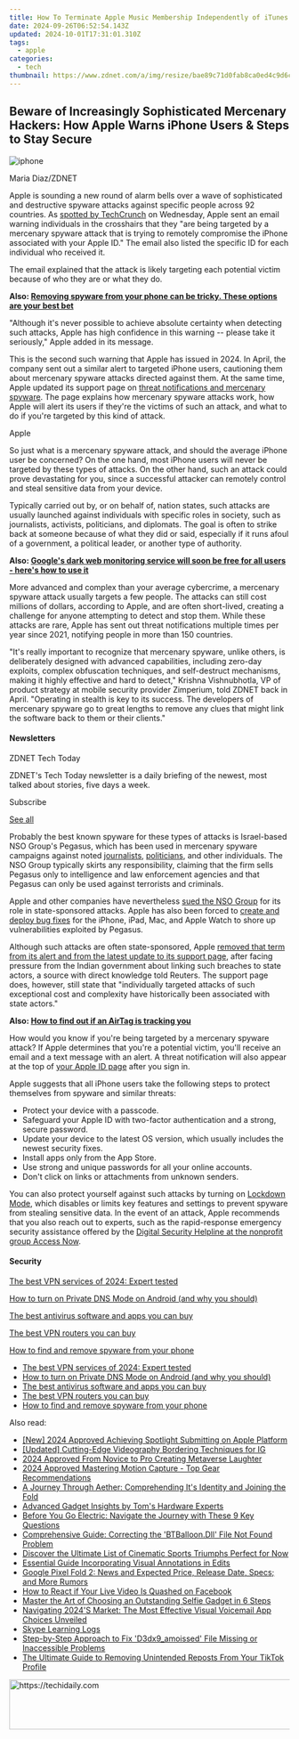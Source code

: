 ```yaml
---
title: How To Terminate Apple Music Membership Independently of iTunes - Tips & Tricks
date: 2024-09-26T06:52:54.143Z
updated: 2024-10-01T17:31:01.310Z
tags:
  - apple
categories:
  - tech
thumbnail: https://www.zdnet.com/a/img/resize/bae89c71d0fab8ca0ed4c9d6c40de3abe53d6d33/2019/06/03/1bd2b5f2-cf85-4149-8321-a38ce4610948/apple-sued-over-alleged-sale-of-itunes-d-5cf51fb0bd785600c3579839-1-jun-03-2019-17-14-37-poster.jpg?width=278&height=156&fit=crop&auto=webp
---
```


## Beware of Increasingly Sophisticated Mercenary Hackers: How Apple Warns iPhone Users & Steps to Stay Secure

![iphone](https://www.zdnet.com/a/img/resize/218757de20007ed845ff38a08fe1e4815579f52b/2024/03/06/b88431d0-2712-4ddf-90c9-4abbe0da8485/iphone.jpg?auto=webp&width=1280)

Maria Diaz/ZDNET

Apple is sounding a new round of alarm bells over a wave of sophisticated and destructive spyware attacks against specific people across 92 countries. As [spotted by TechCrunch](https://techcrunch.com/2024/07/10/apple-alerts-iphone-users-in-98-countries-to-mercenary-spyware-attacks/) on Wednesday, Apple sent an email warning individuals in the crosshairs that they "are being targeted by a mercenary spyware attack that is trying to remotely compromise the iPhone associated with your Apple ID." The email also listed the specific ID for each individual who received it.

The email explained that the attack is likely targeting each potential victim because of who they are or what they do.

**Also: [Removing spyware from your phone can be tricky. These options are your best bet](https://www.zdnet.com/article/how-to-find-and-remove-spyware-from-your-phone/)**

"Although it's never possible to achieve absolute certainty when detecting such attacks, Apple has high confidence in this warning -- please take it seriously," Apple added in its message.

This is the second such warning that Apple has issued in 2024\. In April, the company sent out a similar alert to targeted iPhone users, cautioning them about mercenary spyware attacks directed against them. At the same time, Apple updated its support page on [threat notifications and mercenary spyware](https://support.apple.com/en-us/102174). The page explains how mercenary spyware attacks work, how Apple will alert its users if they're the victims of such an attack, and what to do if you're targeted by this kind of attack.

Apple

So just what is a mercenary spyware attack, and should the average iPhone user be concerned? On the one hand, most iPhone users will never be targeted by these types of attacks. On the other hand, such an attack could prove devastating for you, since a successful attacker can remotely control and steal sensitive data from your device.

Typically carried out by, or on behalf of, nation states, such attacks are usually launched against individuals with specific roles in society, such as journalists, activists, politicians, and diplomats. The goal is often to strike back at someone because of what they did or said, especially if it runs afoul of a government, a political leader, or another type of authority.

**Also: [Google's dark web monitoring service will soon be free for all users - here's how to use it](https://www.zdnet.com/article/googles-dark-web-monitoring-service-will-soon-be-free-for-users-heres-how-to-use-it/)**

More advanced and complex than your average cybercrime, a mercenary spyware attack usually targets a few people. The attacks can still cost millions of dollars, according to Apple, and are often short-lived, creating a challenge for anyone attempting to detect and stop them. While these attacks are rare, Apple has sent out threat notifications multiple times per year since 2021, notifying people in more than 150 countries.

"It's really important to recognize that mercenary spyware, unlike others, is deliberately designed with advanced capabilities, including zero-day exploits, complex obfuscation techniques, and self-destruct mechanisms, making it highly effective and hard to detect," Krishna Vishnubhotla, VP of product strategy at mobile security provider Zimperium, told ZDNET back in April. "Operating in stealth is key to its success. The developers of mercenary spyware go to great lengths to remove any clues that might link the software back to them or their clients." 

#### Newsletters

ZDNET Tech Today

ZDNET's Tech Today newsletter is a daily briefing of the newest, most talked about stories, five days a week.

 Subscribe

[See all](https://www.zdnet.com/newsletters/)

Probably the best known spyware for these types of attacks is Israel-based NSO Group's Pegasus, which has been used in mercenary spyware campaigns against noted [journalists](https://www.zdnet.com/article/nso-spyware-found-targeting-journalists-and-ngos-in-el-salvador/), [politicians](https://www.zdnet.com/article/nso-spyware-used-to-hack-polish-politicians-wife-of-khashoggi-un-war-crimes-investigator-and-more/), and other individuals. The NSO Group typically skirts any responsibility, claiming that the firm sells Pegasus only to intelligence and law enforcement agencies and that Pegasus can only be used against terrorists and criminals.

Apple and other companies have nevertheless [sued the NSO Group](https://www.zdnet.com/article/apple-sues-nso-group-over-pegasus-spyware/) for its role in state-sponsored attacks. Apple has also been forced to [create and deploy bug fixes](https://www.zdnet.com/article/apple-launches-bug-fixes-for-iphone-ipad-apple-watch-and-mac-to-combat-pegasus-spyware/) for the iPhone, iPad, Mac, and Apple Watch to shore up vulnerabilities exploited by Pegasus.

Although such attacks are often state-sponsored, Apple [removed that term from its alert and from the latest update to its support page](https://www.reuters.com/technology/cybersecurity/apple-warns-users-mercenary-spyware-attack-91-countries-including-india-et-2024-04-11/), after facing pressure from the Indian government about linking such breaches to state actors, a source with direct knowledge told Reuters. The support page does, however, still state that "individually targeted attacks of such exceptional cost and complexity have historically been associated with state actors."

**Also: [How to find out if an AirTag is tracking you](https://www.zdnet.com/article/how-to-find-out-if-an-airtag-is-tracking-you/)**

How would you know if you're being targeted by a mercenary spyware attack? If Apple determines that you're a potential victim, you'll receive an email and a text message with an alert. A threat notification will also appear at the top of [your Apple ID page](https://appleid.apple.com/) after you sign in.

Apple suggests that all iPhone users take the following steps to protect themselves from spyware and similar threats:

* Protect your device with a passcode.
* Safeguard your Apple ID with two-factor authentication and a strong, secure password.
* Update your device to the latest OS version, which usually includes the newest security fixes.
* Install apps only from the App Store.
* Use strong and unique passwords for all your online accounts.
* Don't click on links or attachments from unknown senders.

You can also protect yourself against such attacks by turning on [Lockdown Mode](https://www.zdnet.com/article/apple-previews-lockdown-mode-a-new-extreme-security-feature/), which disables or limits key features and settings to prevent spyware from stealing sensitive data. In the event of an attack, Apple recommends that you also reach out to experts, such as the rapid-response emergency security assistance offered by the [Digital Security Helpline at the nonprofit group Access Now](https://www.accessnow.org/help/).

#### Security

[The best VPN services of 2024: Expert tested](https://www.zdnet.com/article/best-vpn/ "The best VPN services of 2024: Expert tested")

[How to turn on Private DNS Mode on Android (and why you should)](https://www.zdnet.com/article/how-to-turn-on-private-dns-mode-on-android-and-why-you-should/ "How to turn on Private DNS Mode on Android (and why you should)")

[The best antivirus software and apps you can buy](https://www.zdnet.com/article/best-antivirus/ "The best antivirus software and apps you can buy")

[The best VPN routers you can buy](https://www.zdnet.com/article/best-vpn-router/ "The best VPN routers you can buy")

[How to find and remove spyware from your phone](https://www.zdnet.com/article/how-to-find-and-remove-spyware-from-your-phone/ "How to find and remove spyware from your phone")

* [The best VPN services of 2024: Expert tested](https://www.zdnet.com/article/best-vpn/ "The best VPN services of 2024: Expert tested")
* [How to turn on Private DNS Mode on Android (and why you should)](https://www.zdnet.com/article/how-to-turn-on-private-dns-mode-on-android-and-why-you-should/ "How to turn on Private DNS Mode on Android (and why you should)")
* [The best antivirus software and apps you can buy](https://www.zdnet.com/article/best-antivirus/ "The best antivirus software and apps you can buy")
* [The best VPN routers you can buy](https://www.zdnet.com/article/best-vpn-router/ "The best VPN routers you can buy")
* [How to find and remove spyware from your phone](https://www.zdnet.com/article/how-to-find-and-remove-spyware-from-your-phone/ "How to find and remove spyware from your phone")

<ins class="adsbygoogle"
     style="display:block"
     data-ad-format="autorelaxed"
     data-ad-client="ca-pub-7571918770474297"
     data-ad-slot="1223367746"></ins>

<ins class="adsbygoogle"
     style="display:block"
     data-ad-client="ca-pub-7571918770474297"
     data-ad-slot="8358498916"
     data-ad-format="auto"
     data-full-width-responsive="true"></ins>

<span class="atpl-alsoreadstyle">Also read:</span>
<div><ul>
<li><a href="https://vp-tips.techidaily.com/new-2024-approved-achieving-spotlight-submitting-on-apple-platform/"><u>[New] 2024 Approved Achieving Spotlight Submitting on Apple Platform</u></a></li>
<li><a href="https://instagram-video-files.techidaily.com/updated-cutting-edge-videography-bordering-techniques-for-ig/"><u>[Updated] Cutting-Edge Videography Bordering Techniques for IG</u></a></li>
<li><a href="https://some-techniques.techidaily.com/2024-approved-from-novice-to-pro-creating-metaverse-laughter/"><u>2024 Approved From Novice to Pro Creating Metaverse Laughter</u></a></li>
<li><a href="https://extra-approaches.techidaily.com/2024-approved-mastering-motion-capture-top-gear-recommendations/"><u>2024 Approved Mastering Motion Capture - Top Gear Recommendations</u></a></li>
<li><a href="https://tech-renaissance.techidaily.com/a-journey-through-aether-comprehending-its-identity-and-joining-the-fold/"><u>A Journey Through Aether: Comprehending It's Identity and Joining the Fold</u></a></li>
<li><a href="https://hardware-tips.techidaily.com/advanced-gadget-insights-by-toms-hardware-experts/"><u>Advanced Gadget Insights by Tom's Hardware Experts</u></a></li>
<li><a href="https://tech-renaissance.techidaily.com/before-you-go-electric-navigate-the-journey-with-these-9-key-questions/"><u>Before You Go Electric: Navigate the Journey with These 9 Key Questions</u></a></li>
<li><a href="https://tech-renaissance.techidaily.com/comprehensive-guide-correcting-the-btballoondll-file-not-found-problem/"><u>Comprehensive Guide: Correcting the 'BTBalloon.Dll' File Not Found Problem</u></a></li>
<li><a href="https://tech-renaissance.techidaily.com/discover-the-ultimate-list-of-cinematic-sports-triumphs-perfect-for-now/"><u>Discover the Ultimate List of Cinematic Sports Triumphs Perfect for Now</u></a></li>
<li><a href="https://visual-screen-recording.techidaily.com/essential-guide-incorporating-visual-annotations-in-edits/"><u>Essential Guide Incorporating Visual Annotations in Edits</u></a></li>
<li><a href="https://tech-renaissance.techidaily.com/google-pixel-fold-2-news-and-expected-price-release-date-specs-and-more-rumors/"><u>Google Pixel Fold 2: News and Expected Price, Release Date, Specs; and More Rumors</u></a></li>
<li><a href="https://facebook-clips.techidaily.com/how-to-react-if-your-live-video-is-quashed-on-facebook/"><u>How to React if Your Live Video Is Quashed on Facebook</u></a></li>
<li><a href="https://tech-renaissance.techidaily.com/master-the-art-of-choosing-an-outstanding-selfie-gadget-in-6-steps/"><u>Master the Art of Choosing an Outstanding Selfie Gadget in 6 Steps</u></a></li>
<li><a href="https://tech-renaissance.techidaily.com/navigating-2024s-market-the-most-effective-visual-voicemail-app-choices-unveiled/"><u>Navigating 2024'S Market: The Most Effective Visual Voicemail App Choices Unveiled</u></a></li>
<li><a href="https://on-screen-recording.techidaily.com/skype-learning-logs/"><u>Skype Learning Logs</u></a></li>
<li><a href="https://tech-renaissance.techidaily.com/step-by-step-approach-to-fix-d3dx9amoissed-file-missing-or-inaccessible-problems/"><u>Step-by-Step Approach to Fix 'D3dx9_amoissed' File Missing or Inaccessible Problems</u></a></li>
<li><a href="https://techno-recovery.techidaily.com/the-ultimate-guide-to-removing-unintended-reposts-from-your-tiktok-profile/"><u>The Ultimate Guide to Removing Unintended Reposts From Your TikTok Profile</u></a></li>
</ul></div>

<!-- affiliate ads begin -->
<a href="https://appsumo.8odi.net/c/5597632/2144298/7443" target="_top" id="2144298">
  <img src="//a.impactradius-go.com/display-ad/7443-2144298" border="0" alt="https://techidaily.com" width="728" height="90"/>
</a>
<img height="0" width="0" src="https://appsumo.8odi.net/i/5597632/2144298/7443" style="position:absolute;visibility:hidden;" border="0" />
<!-- affiliate ads end -->

